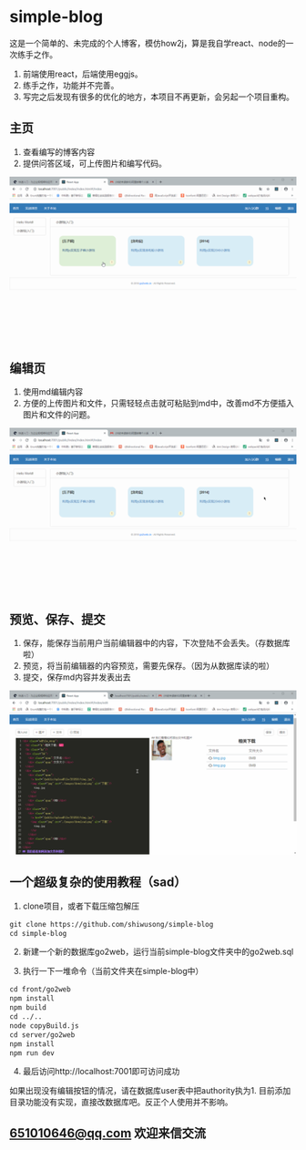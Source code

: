 # simple-blog
这是一个简单的、未完成的个人博客，模仿how2j，算是我自学react、node的一次练手之作。

1. 前端使用react，后端使用eggjs。
2. 练手之作，功能并不完善。
3. 写完之后发现有很多的优化的地方，本项目不再更新，会另起一个项目重构。

## 主页
1. 查看编写的博客内容
2. 提供问答区域，可上传图片和编写代码。

![image](index.gif)

## 编辑页
1. 使用md编辑内容
2. 方便的上传图片和文件，只需轻轻点击就可粘贴到md中，改善md不方便插入图片和文件的问题。

![image](edit.gif)

## 预览、保存、提交
1. 保存，能保存当前用户当前编辑器中的内容，下次登陆不会丢失。（存数据库啦）
2. 预览，将当前编辑器的内容预览，需要先保存。（因为从数据库读的啦）
3. 提交，保存md内容并发表出去

![image](save.gif)

## 一个超级复杂的使用教程（sad）
1. clone项目，或者下载压缩包解压
```dos
git clone https://github.com/shiwusong/simple-blog
cd simple-blog
```
2. 新建一个新的数据库go2web，运行当前simple-blog文件夹中的go2web.sql

3. 执行一下一堆命令（当前文件夹在simple-blog中）
```dos
cd front/go2web
npm install
npm build
cd ../..
node copyBuild.js
cd server/go2web
npm install
npm run dev
```
4. 最后访问http://localhost:7001即可访问成功

如果出现没有编辑按钮的情况，请在数据库user表中把authority执为1.
目前添加目录功能没有实现，直接改数据库吧。反正个人使用并不影响。

## 651010646@qq.com 欢迎来信交流

